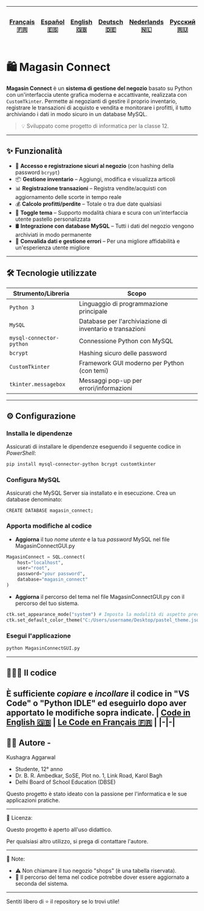| [Français 🇫🇷](/FR%20🇨🇵/README_fr.md) | [Español 🇪🇸](/ES%20🇪🇸/README_es.md) | [English 🇬🇧](/README.md) | [Deutsch 🇩🇪](/DE%20🇩🇪/README_de.md) | [Nederlands 🇳🇱](/NL%20🇳🇱/README_nl.md) | [Русский 🇷🇺](/RU%20🇷🇺/README_ru.md) | [日本語 🇯🇵](/JP%20🇯🇵/README_jp.md) |
|-|-|-|-|-|-|-| 
# 🛍️ Magasin Connect

**Magasin Connect** è un **sistema di gestione del negozio** basato su Python con un'interfaccia utente grafica moderna e accattivante, realizzata con `CustomTkinter`. Permette ai negozianti di gestire il proprio inventario, registrare le transazioni di acquisto e vendita e monitorare i profitti, il tutto archiviando i dati in modo sicuro in un database MySQL.

> 💡 Sviluppato come progetto di informatica per la classe 12.

---

## ✨ Funzionalità

- 🔐 **Accesso e registrazione sicuri al negozio** (con hashing della password `bcrypt`)
- 📦 **Gestione inventario** – Aggiungi, modifica e visualizza articoli
- 📊 **Registrazione transazioni** – Registra vendite/acquisti con aggiornamento delle scorte in tempo reale
- 💰 **Calcolo profitti/perdite** – Totale o tra due date qualsiasi
- 🎨 **Toggle tema** – Supporto modalità chiara e scura con un'interfaccia utente pastello personalizzata
- 🛢️ **Integrazione con database MySQL** – Tutti i dati del negozio vengono archiviati in modo permanente
- 🧹 **Convalida dati e gestione errori** – Per una migliore affidabilità e un'esperienza utente migliore

---

## 🛠️ Tecnologie utilizzate

| Strumento/Libreria | Scopo |
|----------------------|---------------------------------------------------|
| `Python 3` | Linguaggio di programmazione principale |
| `MySQL` | Database per l'archiviazione di inventario e transazioni |
| `mysql-connector-python` | Connessione Python con MySQL |
| `bcrypt` | Hashing sicuro delle password |
| `CustomTkinter` | Framework GUI moderno per Python (con temi) |
| `tkinter.messagebox` | Messaggi pop-up per errori/informazioni |

---
## ⚙️ Configurazione
### Installa le dipendenze
Assicurati di installare le dipendenze eseguendo il seguente codice in *PowerShell*:
```bash
pip install mysql-connector-python bcrypt customtkinter
```

### Configura MySQL
Assicurati che MySQL Server sia installato e in esecuzione. Crea un database denominato:
```MySQl
CREATE DATABASE magasin_connect;
```

### Apporta modifiche al codice
- **Aggiorna** il tuo *nome utente* e la tua *password* MySQL nel file MagasinConnectGUI.py
```Python
MagasinConnect = SQL.connect(
    host="localhost",
    user="root",
    password="your password",
    database="magasin_connect"
)
```

- **Aggiorna** il percorso del tema nel file MagasinConnectGUI.py con il percorso del tuo sistema.
```Python
ctk.set_appearance_mode("system") # Imposta la modalità di aspetto predefinita del sistema (chiara o scura in base alle impostazioni di sistema)
ctk.set_default_color_theme("C:/Users/username/Desktop/pastel_theme.json") # Imposta il tema colore predefinito su un tema pastello personalizzato (fornito insieme a questo codice). Modifica il percorso del file del tema in base al tuo sistema.
```

### Esegui l'applicazione
```bash
python MagasinConnectGUI.py
```
---

## 👨🏻‍💻 Il codice
È sufficiente *copiare* e *incollare* il codice in **"VS Code"** o **"Python IDLE"** ed eseguirlo dopo aver apportato le modifiche sopra indicate.
| [Code in English 🇬🇧](/MagasinConnectGUI.py) | [Le Code en Français 🇫🇷](FR%20🇨🇵/MagasinConnectGUI_fr.py) |
|-|-|
---

## 🙋‍♂️ Autore - 
Kushagra Aggarwal
- Studente, 12° anno
- Dr. B. R. Ambedkar, SoSE, Plot no. 1, Link Road, Karol Bagh
- Delhi Board of School Education (DBSE)

Questo progetto è stato ideato con la passione per l'informatica e le sue applicazioni pratiche.

---

📄 Licenza:

Questo progetto è aperto all'uso didattico.

Per qualsiasi altro utilizzo, si prega di contattare l'autore.

---

📌 Note:

- ⚠️ Non chiamare il tuo negozio "shops" (è una tabella riservata).
- 🎨 Il percorso del tema nel codice potrebbe dover essere aggiornato a seconda del sistema.

---

Sentiti libero di ⭐ il repository se lo trovi utile!
